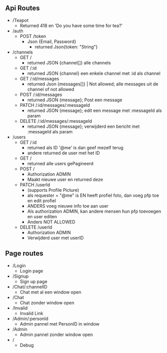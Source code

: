 ## Api Routes

- /Teapot
    - Returned 418 en 'Do you have some time for tea?'
- /auth
    - POST /token
        - Json {Email, Password}
            - returned Json{token: "String"}
- /channels
    - GET /
        - returned JSON {channel[]} alle channels
    - GET /:id
        - returned JSON {channel} een enkele channel met :id als channel
    - GET /:id/messages
        - returned Json {messages[]} | Not allowed;  alle messages uit de channel of not allowed
    - POST /:id/messages
        - returned JSON {message}; Post een message
    - PATCH /:id/messages/:messageId
        - returned JSON {message}; edit een message met :messageId als param
    - DELETE /:id/messages/:messageId
        - returned JSON {message}; verwijderd een bericht met :messageId als param
- /users
    - GET /:id
        - returned als ID '@me' is dan geef mezelf terug
        - andere returned de user met het ID
    - GET /
        - returned alle users gePagineerd
    - POST /
        - Authorization ADMIN
        - Maakt nieuwe user en returned deze
    - PATCH /userId
        - (supports Profile Picture)
        - als requester = "@me" is EN heeft profiel foto, dan  voeg pfp toe en edit profiel
        - ANDERS voeg nieuwe info toe aan user
        - Als authorization ADMIN, kan andere mensen hun pfp toevoegen en user editen
        - Anders NOT ALLOWED
    - DELETE /userId
        - Authorization ADMIN
        - Verwijderd user met userID
## Page routes

-  /Login
    - Login page
- /Signup
    - Sign up page
- /Chat/:channelID
    - Chat met al een window open
- /Chat
    - Chat zonder window open
- /Invalid
    - Invalid Link
- /Admin/:personId
    - Admin pannel met PersonID in window
- /Admin
    - Admin pannel zonder window open
- /
    - Debug